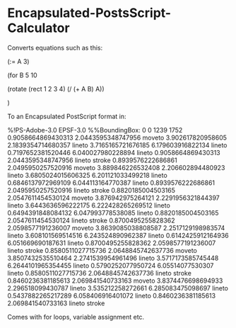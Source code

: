 # Encapsulated-PostsScript-Calculator
Converts equations such as this:

(:= A 3)

(for B 5 10

  (rotate (rect 1 2 3 4) (/ (+ A B) A))

)

To an Encapsulated PostScript format in:

%!PS-Adobe-3.0 EPSF-3.0
%%BoundingBox: 0 0 1239 1752
0.9058664869430313 2.0443595348747956 moveto
3.902617820958605 2.1839354714680357 lineto
3.7165165721676185 6.179603916822134 lineto
0.7197652381520446 6.040027980228894 lineto
0.9058664869430313 2.0443595348747956 lineto
stroke
0.8939576222686861 2.0495950257520916 moveto
3.889846226532408 2.206602894480923 lineto
3.6805024015606325 6.201121033499218 lineto
0.6846137972969109 6.044113164770387 lineto
0.8939576222686861 2.0495950257520916 lineto
stroke
0.8820185004503165 2.0547611454530124 moveto
3.876942975264121 2.2291956321844397 lineto
3.6443636596222175 6.222428265269512 lineto
0.6494391848084132 6.047993778538085 lineto
0.8820185004503165 2.0547611454530124 lineto
stroke
0.8700495255828362 2.0598577191236007 moveto
3.8639085038808587 2.2517129198983574 lineto
3.608101569514516 6.243524890962387 lineto
0.6142425912164936 6.051669690187631 lineto
0.8700495255828362 2.0598577191236007 lineto
stroke
0.8580511027715736 2.0648845742637736 moveto
3.8507432535510464 2.2741539954961496 lineto
3.5717173585745448 6.2644101965354455 lineto
0.5790252077950724 6.05514077530307 lineto
0.8580511027715736 2.0648845742637736 lineto
stroke
0.8460236381185613 2.069841540733163 moveto
3.8374476698694933 2.296518099430787 lineto
3.535212258272661 6.285083475098697 lineto
0.5437882265217289 6.058406916401072 lineto
0.8460236381185613 2.069841540733163 lineto
stroke


Comes with for loops, variable assignment etc.
